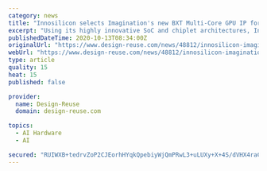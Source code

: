 ```yaml
---
category: news
title: "Innosilicon selects Imagination's new BXT Multi-Core GPU IP for cloud computing"
excerpt: "Using its highly innovative SoC and chiplet architectures, Innosilicon have integrated the newly launched IMG B-Series BXT multi-core GPU IP in PCI-E form-factor GPU SoCs for desktop and data centre applications."
publishedDateTime: 2020-10-13T08:34:00Z
originalUrl: "https://www.design-reuse.com/news/48812/innosilicon-imagination-bxt-multi-core-gpu-ip-cloud-computing.html"
webUrl: "https://www.design-reuse.com/news/48812/innosilicon-imagination-bxt-multi-core-gpu-ip-cloud-computing.html"
type: article
quality: 15
heat: 15
published: false

provider:
  name: Design-Reuse
  domain: design-reuse.com

topics:
  - AI Hardware
  - AI

secured: "RUIWXB+tedrvZoP2CJEorhHYqkQpebiyWjQmPRwL3+uLUXy+X+4S/dVHX4raC8AlEGOYBXv00ZmyKckfl9hVOPlvBlFgMoJjvNaq2PpxtiFO+iCh2zG4RlKyuztC4/3uHCwVjI8cxC4Sf/FydkwGVVBXOMHta3n6le6Qms8n31zqA2RVpH8XgYe5c53agrSYpXZPnnkZ5mik2kVxc5LcDNj6i8fgWe7gFJdIpn00QDtuGABnF2r4N+Os7gTcZMD7woji8D6zYJNL3zs3fsBT+OjJ5vDFo6gAYu5kJ2eg8LCSU36VzQVmmyCXdUbOy7OWeCPT78UPo6OY7Hi4ollfcutJjBMnTPtvJT3pObVJxBw=;vmtlyeZ1uNh40n32AunRwQ=="
---
```


